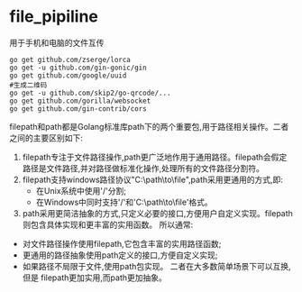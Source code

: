 # file_pipiline 
用于手机和电脑的文件互传


```shell
go get github.com/zserge/lorca
go get -u github.com/gin-gonic/gin
go get github.com/google/uuid
#生成二维码
go get -u github.com/skip2/go-qrcode/...
go get github.com/gorilla/websocket
go get github.com/gin-contrib/cors
```

filepath和path都是Golang标准库path下的两个重要包,用于路径相关操作。二者之间的主要区别如下:
1. filepath专注于文件路径操作,path更广泛地作用于通用路径。filepath会假定路径是文件路径,并对路径做标准化操作,处理所有的文件路径分割符。
2. filepath支持windows路径协议"C:\path\to\file",path采用更通用的方式,即:
    - 在Unix系统中使用'/'分割;
    - 在Windows中同时支持'/'和'C:\path\to\file'格式。
3. path采用更简洁抽象的方式,只定义必要的接口,方便用户自定义实现。filepath则包含具体实现和更丰富的实用函数。
   所以通常:
- 对文件路径操作使用filepath,它包含丰富的实用路径函数;
- 更通用的路径抽象使用path定义的接口,方便自定义实现;
- 如果路径不局限于文件,使用path包实现。
  二者在大多数简单场景下可以互换,但是 filepath更加实用,而path更加抽象。